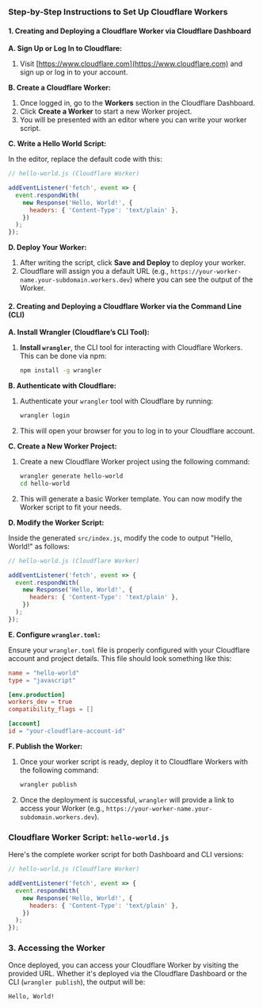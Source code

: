 ### Step-by-Step Instructions to Set Up Cloudflare Workers

#### 1. **Creating and Deploying a Cloudflare Worker via Cloudflare Dashboard**

**A. Sign Up or Log In to Cloudflare:**
1. Visit [https://www.cloudflare.com](https://www.cloudflare.com) and sign up or log in to your account.

**B. Create a Cloudflare Worker:**
1. Once logged in, go to the **Workers** section in the Cloudflare Dashboard.
2. Click **Create a Worker** to start a new Worker project.
3. You will be presented with an editor where you can write your worker script.

**C. Write a Hello World Script:**

In the editor, replace the default code with this:

```javascript
// hello-world.js (Cloudflare Worker)

addEventListener('fetch', event => {
  event.respondWith(
    new Response('Hello, World!', {
      headers: { 'Content-Type': 'text/plain' },
    })
  );
});
```

**D. Deploy Your Worker:**
1. After writing the script, click **Save and Deploy** to deploy your worker.
2. Cloudflare will assign you a default URL (e.g., `https://your-worker-name.your-subdomain.workers.dev`) where you can see the output of the Worker.

#### 2. **Creating and Deploying a Cloudflare Worker via the Command Line (CLI)**

**A. Install Wrangler (Cloudflare’s CLI Tool):**
1. **Install `wrangler`**, the CLI tool for interacting with Cloudflare Workers. This can be done via npm:
   ```bash
   npm install -g wrangler
   ```

**B. Authenticate with Cloudflare:**
1. Authenticate your `wrangler` tool with Cloudflare by running:
   ```bash
   wrangler login
   ```
2. This will open your browser for you to log in to your Cloudflare account.

**C. Create a New Worker Project:**
1. Create a new Cloudflare Worker project using the following command:
   ```bash
   wrangler generate hello-world
   cd hello-world
   ```

2. This will generate a basic Worker template. You can now modify the Worker script to fit your needs.

**D. Modify the Worker Script:**

Inside the generated `src/index.js`, modify the code to output "Hello, World!" as follows:

```javascript
// hello-world.js (Cloudflare Worker)

addEventListener('fetch', event => {
  event.respondWith(
    new Response('Hello, World!', {
      headers: { 'Content-Type': 'text/plain' },
    })
  );
});
```

**E. Configure `wrangler.toml`:**

Ensure your `wrangler.toml` file is properly configured with your Cloudflare account and project details. This file should look something like this:

```toml
name = "hello-world"
type = "javascript"

[env.production]
workers_dev = true
compatibility_flags = []

[account]
id = "your-cloudflare-account-id"
```

**F. Publish the Worker:**
1. Once your worker script is ready, deploy it to Cloudflare Workers with the following command:
   ```bash
   wrangler publish
   ```

2. Once the deployment is successful, `wrangler` will provide a link to access your Worker (e.g., `https://your-worker-name.your-subdomain.workers.dev`).

### Cloudflare Worker Script: `hello-world.js`

Here's the complete worker script for both Dashboard and CLI versions:

```javascript
// hello-world.js (Cloudflare Worker)

addEventListener('fetch', event => {
  event.respondWith(
    new Response('Hello, World!', {
      headers: { 'Content-Type': 'text/plain' },
    })
  );
});
```

### 3. **Accessing the Worker**

Once deployed, you can access your Cloudflare Worker by visiting the provided URL. Whether it's deployed via the Cloudflare Dashboard or the CLI (`wrangler publish`), the output will be:

```
Hello, World!
```

